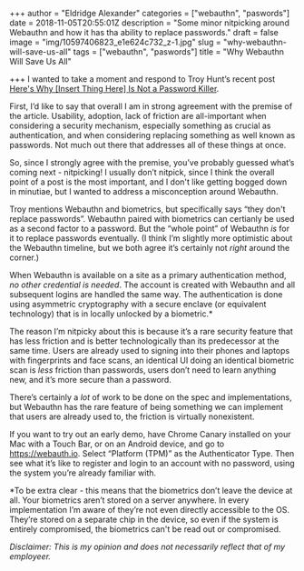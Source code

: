 +++
author = "Eldridge Alexander"
categories = ["webauthn", "paswords"]
date = 2018-11-05T20:55:01Z
description = "Some minor nitpicking around Webauthn and how it has tha ability to replace passwords."
draft = false
image = "img/10597406823_e1e624c732_z-1.jpg"
slug = "why-webauthn-will-save-us-all"
tags = ["webauthn", "paswords"]
title = "Why Webauthn Will Save Us All"

+++
I wanted to take a moment and respond to Troy Hunt’s recent post [Here's Why \[Insert Thing Here\] Is Not a Password Killer](https://www.troyhunt.com/heres-why-insert-thing-here-is-not-a-password-killer/).

First, I’d like to say that overall I am in strong agreement with the premise of the article. Usability, adoption, lack of friction are all-important when considering a security mechanism, especially something as crucial as authentication, and when considering replacing something as well known as passwords. Not much out there that addresses all of these things at once.

So, since I strongly agree with the premise, you’ve probably guessed what’s coming next - nitpicking! I usually don’t nitpick, since I think the overall point of a post is the most important, and I don't like getting bogged down in minutiae, but I wanted to address a misconception around Webauthn.

Troy mentions Webauthn and biometrics, but specifically says “they don't replace passwords”. Webauthn paired with biometrics can certianly be used as a second factor to a password. But the “whole point” of Webauthn *is* for it to replace passwords eventually. (I think I’m slightly more optimistic about the Webauthn timeline, but we both agree it’s certainly not *right* around the corner.)

When Webauthn is available on a site as a primary authentication method, *no other credential is needed*. The account is created with Webauthn and all subsequent logins are handled the same way. The authentication is done using asymmetric cryptography with a secure enclave (or equivalent technology) that is in locally unlocked by a biometric.*

The reason I’m nitpicky about this is because it’s a rare security feature that has less friction and is better technologically than its predecessor at the same time. Users are already used to signing into their phones and laptops with fingerprints and face scans, an identical UI doing an identical biometric scan is *less* friction than passwords, users don’t need to learn anything new, and it’s more secure than a password.

There’s certainly a *lot* of work to be done on the spec and implementations, but Webauthn has the rare feature of being something we can implement that users are already used to, the friction is virtually nonexistent.

If you want to try out an early demo, have Chrome Canary installed on your Mac with a Touch Bar, or on an Android device, and go to https://webauth.io. Select “Platform (TPM)” as the Authenticator Type. Then see what it’s like to register and login to an account with no password, using the system you’re already familiar with.


*To be extra clear - this means that the biometrics don’t leave the device at all. Your biometrics aren’t stored on a server anywhere. In every implementation I’m aware of they’re not even directly accessible to the OS. They’re stored on a separate chip in the device, so even if the system is entirely compromised, the biometrics can't be read out or compromised.


*Disclaimer: This is my opinion and does not necessarily reflect that of my employeer.*